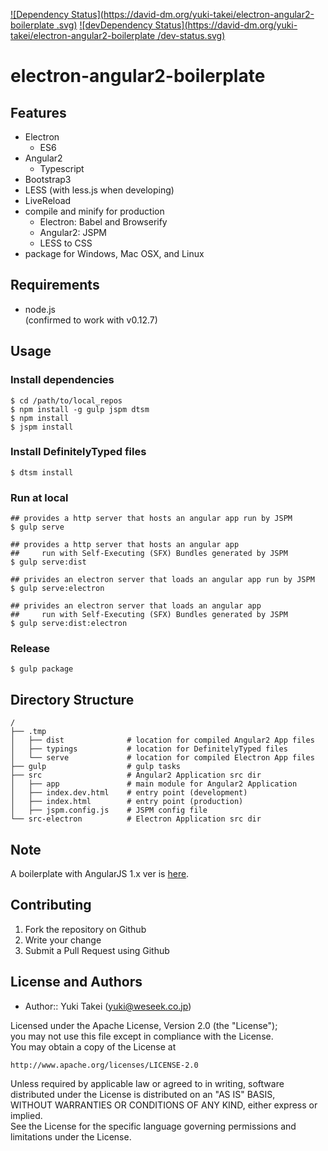 [![Dependency Status](https://david-dm.org/yuki-takei/electron-angular2-boilerplate
.svg)](https://david-dm.org/alexweber/electron-angular2-boilerplate
) [![devDependency Status](https://david-dm.org/yuki-takei/electron-angular2-boilerplate
/dev-status.svg)](https://david-dm.org/yuki-takei/electron-angular2-boilerplate#info=devDependencies)

electron-angular2-boilerplate
=============================


Features
--------

* Electron
  * ES6
* Angular2
  * Typescript
* Bootstrap3
* LESS (with less.js when developing)
* LiveReload
* compile and minify for production
  * Electron: Babel and Browserify
  * Angular2: JSPM
  * LESS to CSS
* package for Windows, Mac OSX, and Linux


Requirements
------------

* node.js  
(confirmed to work with v0.12.7)


Usage
------

### Install dependencies

```
$ cd /path/to/local_repos
$ npm install -g gulp jspm dtsm
$ npm install
$ jspm install
```

### Install DefinitelyTyped files

```
$ dtsm install
```

### Run at local

```
## provides a http server that hosts an angular app run by JSPM
$ gulp serve

## provides a http server that hosts an angular app
##     run with Self-Executing (SFX) Bundles generated by JSPM
$ gulp serve:dist

## privides an electron server that loads an angular app run by JSPM
$ gulp serve:electron

## privides an electron server that loads an angular app
##     run with Self-Executing (SFX) Bundles generated by JSPM
$ gulp serve:dist:electron
```

### Release

```
$ gulp package
```

Directory Structure
-------------------

```
/
├── .tmp
│   ├── dist              # location for compiled Angular2 App files
│   ├── typings           # location for DefinitelyTyped files
│   └── serve             # location for compiled Electron App files
├── gulp                  # gulp tasks
├── src                   # Angular2 Application src dir
│   ├── app               # main module for Angular2 Application
│   ├── index.dev.html    # entry point (development)
│   ├── index.html        # entry point (production)
│   ├── jspm.config.js    # JSPM config file
└── src-electron          # Electron Application src dir
```

Note
-----

A boilerplate with AngularJS 1.x ver is [here](https://github.com/yuki-takei/electron-angular-boilerplate).

Contributing
------------

1. Fork the repository on Github
1. Write your change
1. Submit a Pull Request using Github


License and Authors
-------------------
- Author:: Yuki Takei (<yuki@weseek.co.jp>)

Licensed under the Apache License, Version 2.0 (the "License");  
you may not use this file except in compliance with the License.  
You may obtain a copy of the License at

    http://www.apache.org/licenses/LICENSE-2.0

Unless required by applicable law or agreed to in writing, software  
distributed under the License is distributed on an "AS IS" BASIS,  
WITHOUT WARRANTIES OR CONDITIONS OF ANY KIND, either express or implied.  
See the License for the specific language governing permissions and  
limitations under the License.
